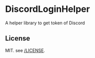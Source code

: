DiscordLoginHelper
===================

A helper library to get token of Discord

## License
MIT. see [/LICENSE](./LICENSE).

